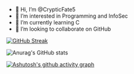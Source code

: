- 👋 Hi, I’m @CrypticFate5
- 👀 I’m interested in Programming and InfoSec
- 🌱 I’m currently learning C
- 💞️ I’m looking to collaborate on GitHub

[![GitHub Streak](https://github-readme-streak-stats.herokuapp.com/?user=crypticfate5&theme=dracula)](https://git.io/streak-stats)

![Anurag's GitHub stats](https://github-readme-stats.vercel.app/api?username=crypticfate5&show_icons=true&theme=dracula)
 
[![Ashutosh's github activity graph](https://activity-graph.herokuapp.com/graph?username=crypticfate5&theme=dracula)](https://github.com/ashutosh00710/github-readme-activity-graph)

<!---
CrypticFate5/CrypticFate5 is a ✨ special ✨ repository because its `README.md` (this file) appears on your GitHub profile.
You can click the Preview link to take a look at your changes.
--->
